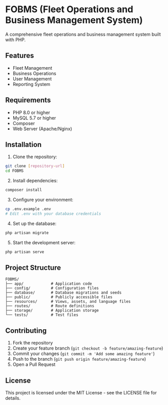# FOBMS (Fleet Operations and Business Management System)

A comprehensive fleet operations and business management system built with PHP.

## Features

- Fleet Management
- Business Operations
- User Management
- Reporting System

## Requirements

- PHP 8.0 or higher
- MySQL 5.7 or higher
- Composer
- Web Server (Apache/Nginx)

## Installation

1. Clone the repository:
```bash
git clone [repository-url]
cd FOBMS
```

2. Install dependencies:
```bash
composer install
```

3. Configure your environment:
```bash
cp .env.example .env
# Edit .env with your database credentials
```

4. Set up the database:
```bash
php artisan migrate
```

5. Start the development server:
```bash
php artisan serve
```

## Project Structure

```
FOBMS/
├── app/            # Application code
├── config/         # Configuration files
├── database/       # Database migrations and seeds
├── public/         # Publicly accessible files
├── resources/      # Views, assets, and language files
├── routes/         # Route definitions
├── storage/        # Application storage
└── tests/          # Test files
```

## Contributing

1. Fork the repository
2. Create your feature branch (`git checkout -b feature/amazing-feature`)
3. Commit your changes (`git commit -m 'Add some amazing feature'`)
4. Push to the branch (`git push origin feature/amazing-feature`)
5. Open a Pull Request

## License

This project is licensed under the MIT License - see the LICENSE file for details. 